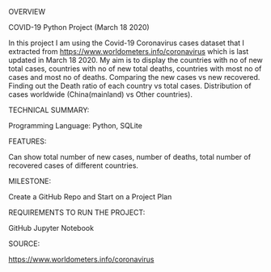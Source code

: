 

OVERVIEW

COVID-19 Python Project (March 18 2020)

In this project I am using the Covid-19 Coronavirus cases dataset that I extracted from https://www.worldometers.info/coronavirus which is last updated in March 18 2020. My aim is to display the countries with no of new total cases, countries with no of new total deaths, countries with most no of cases and most no of deaths. Comparing the new cases vs new recovered. Finding out the Death ratio of each country vs total cases. Distribution of cases worldwide (China(mainland) vs Other countries).

TECHNICAL SUMMARY:

Programming Language: Python, SQLite

FEATURES:

Can show total number of new cases, number of deaths, total number of recovered cases of different countries.

MILESTONE:

Create a GitHub Repo and Start on a Project Plan

REQUIREMENTS TO RUN THE PROJECT:

GitHub
Jupyter Notebook

SOURCE:

https://www.worldometers.info/coronavirus
